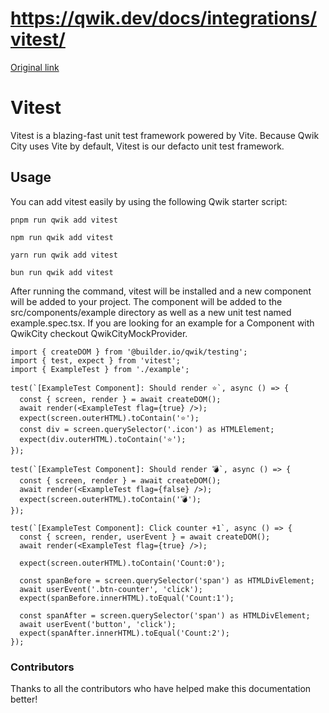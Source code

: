 # https://qwik.dev/docs/integrations/vitest/

[Original link](https://qwik.dev/docs/integrations/vitest/)

# Vitest

Vitest is a blazing-fast unit test framework powered by Vite. Because Qwik City uses Vite by default, Vitest is our defacto unit test framework.

## Usage

You can add vitest easily by using the following Qwik starter script:

```
pnpm run qwik add vitest
```

```
npm run qwik add vitest
```

```
yarn run qwik add vitest
```

```
bun run qwik add vitest
```

After running the command, vitest will be installed and a new component will be added to your project. The component will be added to the src/components/example directory as well as a new unit test named example.spec.tsx.
If you are looking for an example for a Component with QwikCity checkout QwikCityMockProvider.

```
import { createDOM } from '@builder.io/qwik/testing';
import { test, expect } from 'vitest';
import { ExampleTest } from './example';
 
test(`[ExampleTest Component]: Should render ⭐`, async () => {
  const { screen, render } = await createDOM();
  await render(<ExampleTest flag={true} />);
  expect(screen.outerHTML).toContain('⭐');
  const div = screen.querySelector('.icon') as HTMLElement;
  expect(div.outerHTML).toContain('⭐');
});
 
test(`[ExampleTest Component]: Should render 💣`, async () => {
  const { screen, render } = await createDOM();
  await render(<ExampleTest flag={false} />);
  expect(screen.outerHTML).toContain('💣');
});
 
test(`[ExampleTest Component]: Click counter +1`, async () => {
  const { screen, render, userEvent } = await createDOM();
  await render(<ExampleTest flag={true} />);
 
  expect(screen.outerHTML).toContain('Count:0');
 
  const spanBefore = screen.querySelector('span') as HTMLDivElement;
  await userEvent('.btn-counter', 'click');
  expect(spanBefore.innerHTML).toEqual('Count:1');
 
  const spanAfter = screen.querySelector('span') as HTMLDivElement;
  await userEvent('button', 'click');
  expect(spanAfter.innerHTML).toEqual('Count:2');
});
```

### Contributors

Thanks to all the contributors who have helped make this documentation better!
